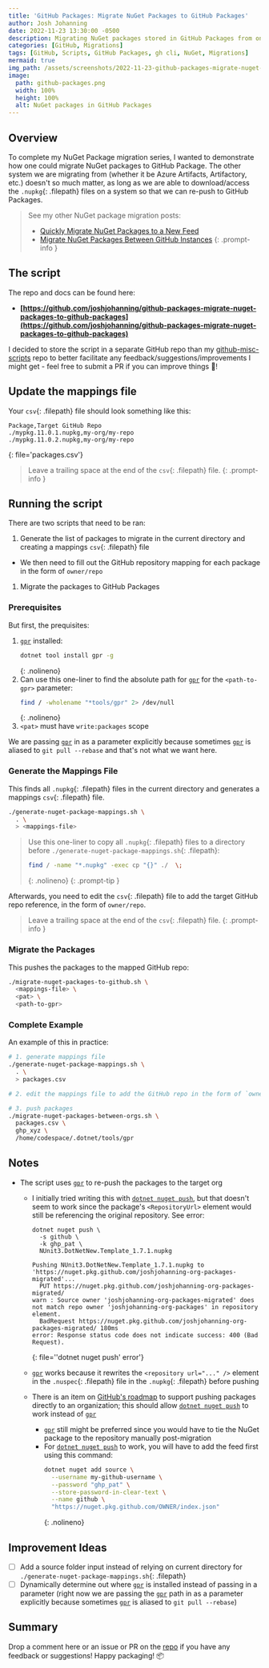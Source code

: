 ```yaml
---
title: 'GitHub Packages: Migrate NuGet Packages to GitHub Packages'
author: Josh Johanning
date: 2022-11-23 13:30:00 -0500
description: Migrating NuGet packages stored in GitHub Packages from one instance to another
categories: [GitHub, Migrations]
tags: [GitHub, Scripts, GitHub Packages, gh cli, NuGet, Migrations]
mermaid: true
img_path: /assets/screenshots/2022-11-23-github-packages-migrate-nuget-packages
image:
  path: github-packages.png
  width: 100%
  height: 100%
  alt: NuGet packages in GitHub Packages
---
```


## Overview

To complete my NuGet Package migration series, I wanted to demonstrate how one could migrate NuGet packages to GitHub Package. The other system we are migrating from (whether it be Azure Artifacts, Artifactory, etc.) doesn't so much matter, as long as we are able to download/access the `.nupkg`{: .filepath} files on a system so that we can re-push to GitHub Packages.

> See my other NuGet package migration posts:
> - [Quickly Migrate NuGet Packages to a New Feed](/posts/nuget-pusher-script/)
> - [Migrate NuGet Packages Between GitHub Instances](/posts/github-packages-migrate-nuget-packages/)
{: .prompt-info }

## The script

The repo and docs can be found here: 
- **[https://github.com/joshjohanning/github-packages-migrate-nuget-packages-to-github-packages](https://github.com/joshjohanning/github-packages-migrate-nuget-packages-to-github-packages)**

I decided to store the script in a separate GitHub repo than my [github-misc-scripts](/posts/github-misc-scripts/) repo to better facilitate any feedback/suggestions/improvements I might get - feel free to submit a PR if you can improve things 🚀!

## Update the mappings file

Your `csv`{: .filepath} file should look something like this:

```
Package,Target GitHub Repo
./mypkg.11.0.1.nupkg,my-org/my-repo
./mypkg.11.0.2.nupkg,my-org/my-repo

```
{: file='packages.csv'}

> Leave a trailing space at the end of the `csv`{: .filepath} file.
{: .prompt-info }

## Running the script

There are two scripts that need to be ran:

1. Generate the list of packages to migrate in the current directory and creating a mappings `csv`{: .filepath} file
  - We then need to fill out the GitHub repository mapping for each package in the form of `owner/repo`
1. Migrate the packages to GitHub Packages

### Prerequisites

But first, the prequisites:

1. [`gpr`](https://github.com/jcansdale/gpr) installed:
   ```bash
   dotnet tool install gpr -g
   ```
   {: .nolineno}
4. Can use this one-liner to find the absolute path for [`gpr`](https://github.com/jcansdale/gpr) for the `<path-to-gpr>` parameter: 
   ```bash
   find / -wholename "*tools/gpr" 2> /dev/null
   ```
   {: .nolineno}
3. `<pat>` must have `write:packages` scope

We are passing [`gpr`](https://github.com/jcansdale/gpr) in as a parameter explicitly because sometimes [`gpr`](https://github.com/jcansdale/gpr) is aliased to `git pull --rebase` and that's not what we want here.

### Generate the Mappings File

This finds all `.nupkg`{: .filepath} files in the current directory and generates a mappings `csv`{: .filepath} file.

```bash
./generate-nuget-package-mappings.sh \
  . \
  > <mappings-file>
```

> Use this one-liner to copy all `.nupkg`{: .filepath} files to a directory before `./generate-nuget-package-mappings.sh`{: .filepath}: 
> ```bash
> find / -name "*.nupkg" -exec cp "{}" ./  \;
> ```
> {: .nolineno}
{: .prompt-tip }

Afterwards, you need to edit the `csv`{: .filepath} file to add the target GitHub repo reference, in the form of `owner/repo`.

> Leave a trailing space at the end of the `csv`{: .filepath} file.
{: .prompt-info }

### Migrate the Packages

This pushes the packages to the mapped GitHub repo:

```bash
./migrate-nuget-packages-to-github.sh \
  <mappings-file> \
  <pat> \
  <path-to-gpr>
```

### Complete Example

An example of this in practice:

```bash
# 1. generate mappings file
./generate-nuget-package-mappings.sh \
  . \
  > packages.csv

# 2. edit the mappings file to add the GitHub repo in the form of `owner/repo`

# 3. push packages
./migrate-nuget-packages-between-orgs.sh \
  packages.csv \
  ghp_xyz \
  /home/codespace/.dotnet/tools/gpr
```

## Notes

- The script uses [`gpr`](https://github.com/jcansdale/gpr) to re-push the packages to the target org
  + I initially tried writing this with [`dotnet nuget push`](https://learn.microsoft.com/en-us/dotnet/core/tools/dotnet-nuget-push), but that doesn't seem to work since the package's `<RepositoryUrl>` element would still be referencing the original repository. See error:

    ```
    dotnet nuget push \
      -s github \
      -k ghp_pat \
      NUnit3.DotNetNew.Template_1.7.1.nupkg

    Pushing NUnit3.DotNetNew.Template_1.7.1.nupkg to 'https://nuget.pkg.github.com/joshjohanning-org-packages-migrated'...
      PUT https://nuget.pkg.github.com/joshjohanning-org-packages-migrated/
    warn : Source owner 'joshjohanning-org-packages-migrated' does not match repo owner 'joshjohanning-org-packages' in repository element.
      BadRequest https://nuget.pkg.github.com/joshjohanning-org-packages-migrated/ 180ms
    error: Response status code does not indicate success: 400 (Bad Request).
    ```
    {: file='\'dotnet nuget push\' error'}

  + [`gpr`](https://github.com/jcansdale/gpr) works because it rewrites the `<repository url="..." />` element in the `.nuspec`{: .filepath} file in the `.nupkg`{: .filepath} before pushing
  + There is an item on [GitHub's roadmap](https://github.com/github/roadmap/issues/589) to support pushing packages directly to an organization; this should allow [`dotnet nuget push`](https://learn.microsoft.com/en-us/dotnet/core/tools/dotnet-nuget-push) to work instead of [`gpr`](https://github.com/jcansdale/gpr)
    - [`gpr`](https://github.com/jcansdale/gpr) still might be preferred since you would have to tie the NuGet package to the repository manually post-migration
    - For [`dotnet nuget push`](https://learn.microsoft.com/en-us/dotnet/core/tools/dotnet-nuget-push) to work, you will have to add the feed first using this command:
      ```bash
      dotnet nuget add source \
        --username my-github-username \
        --password "ghp_pat" \
        --store-password-in-clear-text \
        --name github \
        "https://nuget.pkg.github.com/OWNER/index.json"
      ```
      {: .nolineno}

## Improvement Ideas

* [ ] Add a source folder input instead of relying on current directory for `./generate-nuget-package-mappings.sh`{: .filepath} 
* [ ] Dynamically determine out where [`gpr`](https://github.com/jcansdale/gpr) is installed instead of passing in a parameter (right now we are passing the [`gpr`](https://github.com/jcansdale/gpr) path in as a parameter explicitly because sometimes [`gpr`](https://github.com/jcansdale/gpr) is aliased to `git pull --rebase`)

## Summary

Drop a comment here or an issue or PR on the [repo](https://github.com/joshjohanning/github-packages-migrate-nuget-packages-to-github-packages) if you have any feedback or suggestions! Happy packaging! 📦
